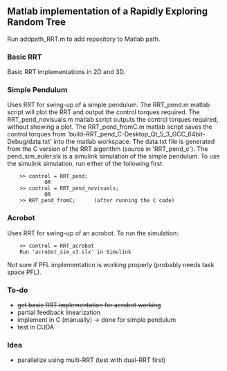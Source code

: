 ## Matlab implementation of a Rapidly Exploring Random Tree

Run addpath_RRT.m to add repository to Matlab path.

### Basic RRT
Basic RRT implementations in 2D and 3D.

### Simple Pendulum
Uses RRT for swing-up of a simple pendulum.
The RRT_pend.m matlab script will plot the RRT and output the control torques required.
The RRT_pend_novisuals.m matlab script outputs the control torques required, without showing a plot.
The RRT_pend_fromC.m matlab script saves the control torques from 'build-RRT_pend_C-Desktop_Qt_5_3_GCC_64bit-Debug/data.txt' into the matlab workspace. The data.txt file is generated from the C version of the RRT algorithm (source in 'RRT_pend_c').
The pend_sim_euler.slx is a simulink simulation of the simple pendulum.
To use the simulink simulation, run either of the following first:
        
        >> control = RRT_pend;
                OR
        >> control = RRT_pend_novisuals;
                OR
        >> RRT_pend_fromC;      (after running the C code)

### Acrobot
Uses RRT for swing-up of an acrobot.
To run the simulation:
        
        >> control = RRT_acrobot
        Run 'acrobot_sim_v3.slx' in Simulink

Not sure if PFL implementation is working properly (probably needs task space PFL).

### To-do
- ~~get basic RRT implementation for acrobot working~~
- partial feedback linearization
- implement in C (manually) -> done for simple pendulum
- test in CUDA


### Idea
- parallelize using multi-RRT (test with dual-RRT first)

